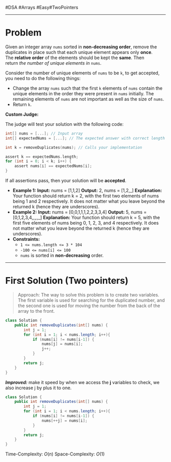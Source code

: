 #DSA #Arrays #Easy#TwoPointers
___
# Problem
Given an integer array `nums` sorted in **non-decreasing order**, remove the duplicates in place such that each unique element appears only **once**. The **relative order** of the elements should be kept the **same**. Then return _the number of unique elements in_ `nums`.

Consider the number of unique elements of `nums` to be `k`, to get accepted, you need to do the following things:

- Change the array `nums` such that the first `k` elements of `nums` contain the unique elements in the order they were present in `nums` initially. The remaining elements of `nums` are not important as well as the size of `nums`.
- Return `k`.

**Custom Judge:**

The judge will test your solution with the following code:
```C
int[] nums = [...]; // Input array
int[] expectedNums = [...]; // The expected answer with correct length

int k = removeDuplicates(nums); // Calls your implementation

assert k == expectedNums.length;
for (int i = 0; i < k; i++) {
    assert nums[i] == expectedNums[i];
}
```

If all assertions pass, then your solution will be **accepted**.
- **Example 1:**
**Input:** nums = [1,1,2]
**Output:** 2, nums = [1,2,_]
**Explanation:** Your function should return k = 2, with the first two elements of nums being 1 and 2 respectively.
It does not matter what you leave beyond the returned k (hence they are underscores).
- **Example 2:**
**Input:** nums = [0,0,1,1,1,2,2,3,3,4]
**Output:** 5, nums = [0,1,2,3,4,_,_,_,_,_]
**Explanation:** Your function should return k = 5, with the first five elements of nums being 0, 1, 2, 3, and 4 respectively.
It does not matter what you leave beyond the returned k (hence they are underscores).
- **Constraints:**
	- `1 <= nums.length <= 3 * 104`
	- `-100 <= nums[i] <= 100`
	- `nums` is sorted in **non-decreasing** order.

___
# First Solution (Two pointers)
> Approach:
> The way to solve this problem is to create two variables. The first variable is used for searching for the duplicated number, and the second one is used for moving the number from the back of the array to the front.
```Java
class Solution {
    public int removeDuplicates(int[] nums) {
        int j = 1;
        for (int i = 1; i < nums.length; i++){
            if (nums[i] != nums[i-1]) {
                nums[j] = nums[i];
                j++;
            }
        }
        return j;
    }
}
```
***Improved:*** make it speed by when we access the **j** variables to check, we also increase j by plus it to one.
```Java
class Solution {
    public int removeDuplicates(int[] nums) {
        int j = 1;
        for (int i = 1; i < nums.length; i++){
            if (nums[i] != nums[i-1]) {
                nums[++j] = nums[i];
            }
        }
        return j;
    }
}
```
Time-Complexity: $O(n)$
Space-Complexity: $O(1)$